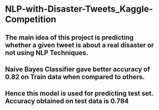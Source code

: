 # NLP-with-Disaster-Tweets_Kaggle-Competition
## The main idea of this project is predicting whether a given tweet is about a real disaster or not using NLP Techniques.
## Naive Bayes Classifier gave better accuracy of 0.82 on Train data when compared to others.
## Hence this model is used for predicting test set. Accuracy obtained on test data is 0.784 
